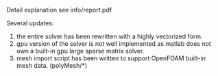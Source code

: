 Detail explanation see info/report.pdf

Several updates:
1. the entire solver has been rewritten with a highly vectorized form.
2. gpu version of the solver is not well implemented as matlab does not own a built-in gpu large sparse matrix solver.
3. mesh import script has been written to support OpenFOAM built-in mesh data. (polyMesh/*)

